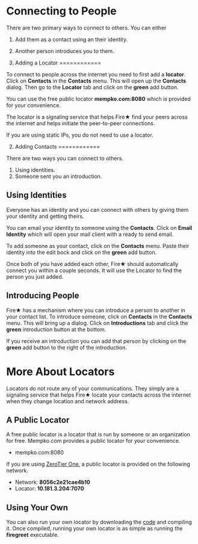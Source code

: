 Connecting to People
================

There are two primary ways to connect to others. You can either

  1. Add them as a contact using an their identity.
  2. Another person introduces you to them.

1. Adding a Locator
============

To connect to people across the internet you need to first add a **locator**. 
Click on **Contacts** in the **Contacts** menu. This will open up the **Contacts** dialog.
Then go to the **Locator** tab and click on the **green** add button. 

You can use the free public locator **mempko.com:8080** which is provided for your convenience.

The locator is a signaling service that helps Fire★ find your peers across the internet and helps 
initiate the peer-to-peer connections.

If you are using static IPs, you do not need to use a locator.

2. Adding Contacts
============

There are two ways you can connect to others.

  1. Using identities.
  2. Someone sent you an introduction.

Using Identities
-----------

Everyone has an identity and you can connect with others by giving them your identity and
getting theirs.

You can email your identity to someone using the **Contacts**. Click on **Email Identity** 
which will open your mail client with a ready to send email.

To add someone as your contact, click on the **Contacts** menu. Paste their identity into
the edit bock and click on the **green** add button.

Once both of you have added each other, Fire★ should automatically connect you within a
couple seconds. It will use the Locator to find the person you just added.

Introducing People
-----------

Fire★ has a mechanism where you can introduce a person to another in your contact list. 
To introduce someone, click on **Contacts** in the **Contacts** menu. This will bring up 
a dialog. Click on **Introductions** tab and click the **green** introduction button at the bottom.

If you receive an introduction you can add that person by clicking on the **green** add button
to the right of the introduction.

More About Locators
============

Locators do not route any of your communications. They simply are a signaling service that
helps Fire★ locate your contacts across the internet when they change location and network address.

A Public Locator
------------

A free public locator is a locator that is run by someone or an organization for free. 
Mempko.com provides a public locator for your convenience. 

  * mempko.com:8080

If you are using [ZeroTier One](https://www.zerotier.com/index.html), a public locator
is provided on the following network.

  * Network: **8056c2e21cae4b10**
  * Locator: **10.181.3.204:7070**

Using Your Own
------------

You can also run your own locator by downloading the [code](http://www.github.com/mempko/firestr) 
and compiling it. Once compiled, running your own locator is as simple as running the **firegreet** executable.


